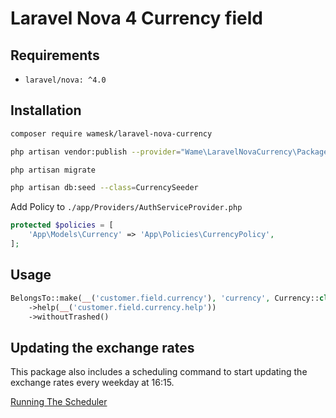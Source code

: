 # Laravel Nova 4 Currency field



## Requirements

- `laravel/nova: ^4.0`


## Installation

```bash
composer require wamesk/laravel-nova-currency
```

```bash
php artisan vendor:publish --provider="Wame\LaravelNovaCurrency\PackageServiceProvider"
```

```bash
php artisan migrate
```

```bash
php artisan db:seed --class=CurrencySeeder
```

Add Policy to `./app/Providers/AuthServiceProvider.php`
```php
protected $policies = [
    'App\Models\Currency' => 'App\Policies\CurrencyPolicy',
];
```

## Usage

```php
BelongsTo::make(__('customer.field.currency'), 'currency', Currency::class)
    ->help(__('customer.field.currency.help'))
    ->withoutTrashed()
```

## Updating the exchange rates

This package also includes a scheduling command to start updating the exchange rates every weekday at 16:15.

[Running The Scheduler](https://laravel.com/docs/9.x/scheduling#running-the-scheduler)
